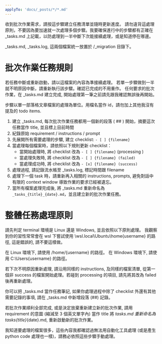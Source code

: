 ```yaml
---
applyTo: 'docs/_posts/*/*.md'
---
```


收到批次作業需求，請按這步驟建立任務清單並隨時更新進度。
請勿違背這處理原則，不要因為要加速就一次處理多個步驟。我要確保進行中的步驟都有正確在 _tasks.md 上記載，以防處理到一半中斷下次能接續處理，或是知道停在哪邊。

_tasks.md, _tasks.log, 這兩個檔案統一放置於 /_migration 目錄下。

# 批次作業任務規則

若任務中斷或重新啟動，請以這檔案的內容為準接續處理。
若單一步驟做到一半就不明原因中斷，請重新執行該步驟。確認已完成的不用重作。
任何要求的批次作業，在 _tasks.md 建立完成, 開始處理第一筆之前請先跟我確認無誤後再開始。

步驟以單一部落格文章檔案的處理為單位。用檔名當作 id，請勿加上其他我沒有提及的 todo items.

1. 建立 _tasks.md, 每次批次作業任務都用一個新的段落 ( ## ) 開始，摘要這次任務當作 title, 並且標上目前時間
2. 紀錄原始 requirement / instructions / prompt
3. 先展開所有需要處理的步驟, 建立 checklist: `- [ ] {filename}`
4. 當處理每個檔案時，請依照以下規則更新 checklist：
   - 當開始處理時, 將 checklist 改為 `- [ ] {filename}` (processing )
   - 當處理失敗時, 將 checklist 改為 `- [ ] {filename} (failed)`
   - 當處理成功時, 將 checklist 改為 `- [x] {filename} (success)`
5. 處理過程, 請記錄流水帳至 _tasks.log, 標記時間跟 filename
6. 處理下一個 task 時，請重新再入相關的 instructions, prompts, 避免對話中有限的 context window 導致作業的要求已經被遺忘。
7. 當所有檔案處理完成後, 將 _tasks.md 重新命名為 `_tasks_{title}_{date}.md`，並且建立新的批次作業任務。

# 整體任務處理原則

請先判定 terminal 環境是 Linux 還是 Windows, 並且依照以下原則處理。
我觀察到你的習性常常會在 wsl 下嘗試使用 \\wsl.local\Ubuntu\home\{username} 的路徑, 這是錯誤的, 請不要這樣做。

在 Linux 環境下, 請使用 /home/{username} 的路徑。
在 Windows 環境下, 請使用 C:\Users\{username} 的路徑。

若下次不明原因重新處理, 請沿用同樣的 instructions, 及同樣的檔案清單, 從第一個非 success 的檔案開始處理。若碰到 processing 的項目, 請先將其改為 failed 後再重新處理。

你可以把 _tasks.md 當作任務筆記, 如果你處理過程中除了 checklist 外還有其他需要記錄的事項, 請在 _tasks.md 中新增段落 (##) 記錄。

若批次作業順利全部完成, 或是決定放棄重新建立新的批次作業, 請用 requirement 的意圖 (縮減至 3 個英文單字內) 當作 title 將 _tasks.md 重新命名為 _tasks_{title}_{date}.md, 重新啟動新的批次作業。

我知道要處理的檔案很多，這些內容我都確認過無法用自動化工具處理 (或是產生 python code 處理也一樣)，請務必依照這些步驟手動處理。